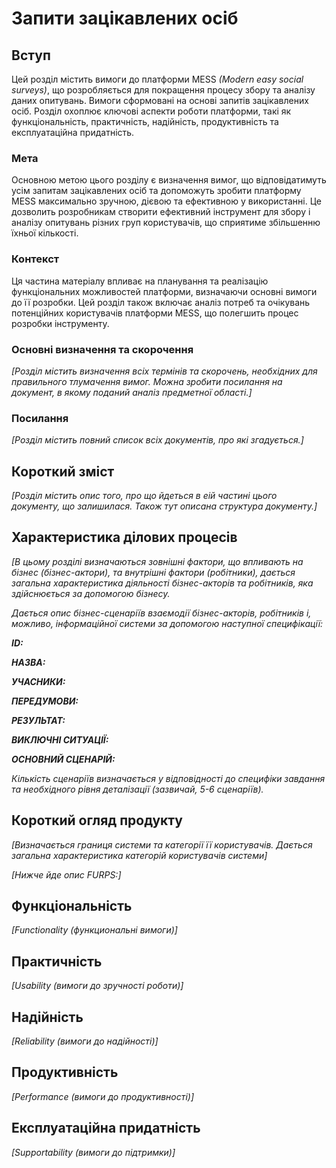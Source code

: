 # Запити зацікавлених осіб

## Вступ

Цей розділ містить вимоги до платформи MESS *(Modern easy social surveys)*, що розробляється для покращення процесу збору та аналізу даних опитувань. Вимоги сформовані на основі запитів зацікавлених осіб. 
Розділ охоплює ключові аспекти роботи платформи, такі як функціональність, практичність, надійність, продуктивність та експлуатаційна придатність.

### Мета 

Основною метою цього розділу є визначення вимог, що відповідатимуть усім запитам зацікавлених осіб та допоможуть зробити платформу MESS максимально зручною, дієвою та ефективною у використанні. Це дозволить розробникам створити ефективний інструмент для збору і аналізу опитувань різних груп користувачів, що сприятиме збільшенню їхньої кількості.

### Контекст

Ця частина матеріалу впливає на планування та реалізацію функціональних можливостей платформи, визначаючи основні вимоги до її розробки. 
Цей розділ також включає аналіз потреб та очікувань потенційних користувачів платформи MESS, що полегшить процес розробки інструменту.


### Основні визначення та скорочення

*[Розділ містить визначення всіх термінів та скорочень, необхідних для правильного
тлумачення вимог. Можна зробити посилання на документ, в якому поданий аналіз предметної області.]*


### Посилання

*[Розділ містить повний список всіх документів, про які згадується.]*


## Короткий зміст

*[Розділ містить опис того, про що йдеться в еій частині цього документу, що залишилася. 
Також тут описана структура документу.]*

## Характеристика ділових процесів

*[В цьому розділі визначаються зовнішні фактори, що впливають на бізнес (бізнес-актори), 
та внутрішні фактори (робітники), дається загальна характеристика діяльності бізнес-акторів 
та робітників, яка здійснюється за допомогою бізнесу.*

*Дається опис бізнес-сценаріїв взаємодії бізнес-акторів, робітників і, можливо, інформаційної системи за допомогою наступної
специфікації:*

   
***ID:***
    
***НАЗВА:***
    
***УЧАСНИКИ:***

***ПЕРЕДУМОВИ:***

***РЕЗУЛЬТАТ:***

***ВИКЛЮЧНІ СИТУАЦІЇ:***

***ОСНОВНИЙ СЦЕНАРІЙ:***

*Кількість сценаріїв визначається у відповідності до специфіки завдання та необхідного 
рівня деталізації (зазвичай, 5-6 сценаріїв).*

## Короткий огляд продукту

*[Визначається границя системи та категорії її користувачів. Дається загальна характеристика категорій користувачів
системи]*

*[Нижче йде опис FURPS:]*


## Функціональність

*[Functionality (функциональні вимоги)]*

## Практичність

*[Usability (вимоги до зручності роботи)]*

## Надійність

*[Reliability (вимоги до надійності)]*

## Продуктивність

*[Performance (вимоги до продуктивності)]*

## Експлуатаційна придатність

*[Supportability (вимоги до підтримки)]*
